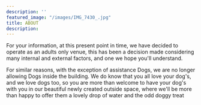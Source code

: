```yaml
---
description: ''
featured_image: "/images/IMG_7430_.jpg"
title: ABOUT
description:
---
```


For your information, at this present point in time, we have decided to operate as an adults only venue, this has been a decision made considering many internal and external factors, and one we hope you'll understand.

For similar reasons, with the exception of assistance Dogs, we are no longer allowing Dogs inside the building. We do know that you all love your dog's, and we love dogs too, so you are more than welcome to have your dog's with you in our beautiful newly created outside space, where we'll be more than happy to offer them a lovely drop of water and the odd doggy treat